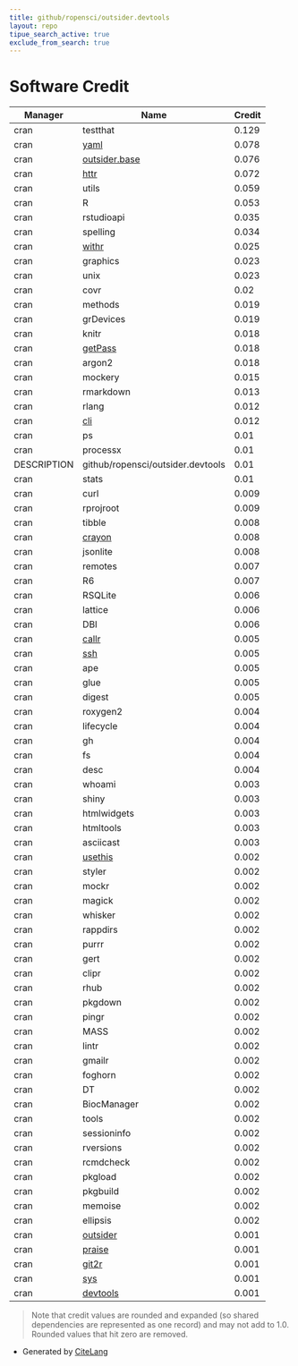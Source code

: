 ```yaml
---
title: github/ropensci/outsider.devtools
layout: repo
tipue_search_active: true
exclude_from_search: true
---
```

# Software Credit

|Manager|Name|Credit|
|-------|----|------|
|cran|testthat|0.129|
|cran|[yaml](https://github.com/vubiostat/r-yaml/)|0.078|
|cran|[outsider.base](https://docs.ropensci.org/outsider.base)|0.076|
|cran|[httr](https://httr.r-lib.org/)|0.072|
|cran|utils|0.059|
|cran|R|0.053|
|cran|rstudioapi|0.035|
|cran|spelling|0.034|
|cran|[withr](https://withr.r-lib.org)|0.025|
|cran|graphics|0.023|
|cran|unix|0.023|
|cran|covr|0.02|
|cran|methods|0.019|
|cran|grDevices|0.019|
|cran|knitr|0.018|
|cran|[getPass](https://github.com/wrathematics/getPass)|0.018|
|cran|argon2|0.018|
|cran|mockery|0.015|
|cran|rmarkdown|0.013|
|cran|rlang|0.012|
|cran|[cli](https://cli.r-lib.org)|0.012|
|cran|ps|0.01|
|cran|processx|0.01|
|DESCRIPTION|github/ropensci/outsider.devtools|0.01|
|cran|stats|0.01|
|cran|curl|0.009|
|cran|rprojroot|0.009|
|cran|tibble|0.008|
|cran|[crayon](https://github.com/r-lib/crayon#readme)|0.008|
|cran|jsonlite|0.008|
|cran|remotes|0.007|
|cran|R6|0.007|
|cran|RSQLite|0.006|
|cran|lattice|0.006|
|cran|DBI|0.006|
|cran|[callr](https://callr.r-lib.org)|0.005|
|cran|[ssh](https://docs.ropensci.org/ssh (website))|0.005|
|cran|ape|0.005|
|cran|glue|0.005|
|cran|digest|0.005|
|cran|roxygen2|0.004|
|cran|lifecycle|0.004|
|cran|gh|0.004|
|cran|fs|0.004|
|cran|desc|0.004|
|cran|whoami|0.003|
|cran|shiny|0.003|
|cran|htmlwidgets|0.003|
|cran|htmltools|0.003|
|cran|asciicast|0.003|
|cran|[usethis](https://usethis.r-lib.org)|0.002|
|cran|styler|0.002|
|cran|mockr|0.002|
|cran|magick|0.002|
|cran|whisker|0.002|
|cran|rappdirs|0.002|
|cran|purrr|0.002|
|cran|gert|0.002|
|cran|clipr|0.002|
|cran|rhub|0.002|
|cran|pkgdown|0.002|
|cran|pingr|0.002|
|cran|MASS|0.002|
|cran|lintr|0.002|
|cran|gmailr|0.002|
|cran|foghorn|0.002|
|cran|DT|0.002|
|cran|BiocManager|0.002|
|cran|tools|0.002|
|cran|sessioninfo|0.002|
|cran|rversions|0.002|
|cran|rcmdcheck|0.002|
|cran|pkgload|0.002|
|cran|pkgbuild|0.002|
|cran|memoise|0.002|
|cran|ellipsis|0.002|
|cran|[outsider](https://github.com/ropensci/outsider#readme)|0.001|
|cran|[praise](https://github.com/gaborcsardi/praise)|0.001|
|cran|[git2r](https://docs.ropensci.org/git2r/ (website))|0.001|
|cran|[sys](https://github.com/jeroen/sys)|0.001|
|cran|[devtools](https://devtools.r-lib.org/)|0.001|


> Note that credit values are rounded and expanded (so shared dependencies are represented as one record) and may not add to 1.0. Rounded values that hit zero are removed.


- Generated by [CiteLang](https://github.com/vsoch/citelang)
